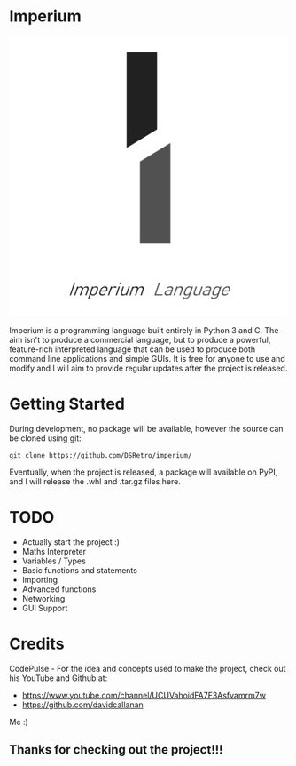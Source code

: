 # Imperium

![github-large](https://raw.githubusercontent.com/DSRetro/imperium/master/img/i.png)

Imperium is a programming language built entirely in Python 3 and C. The aim isn't to produce a commercial language, but to produce a powerful, feature-rich interpreted language that can be used to produce both command line applications and simple GUIs. It is free for anyone to use and modify and I will aim to provide regular updates after the project is released.

# Getting Started

During development, no package will be available, however the source can be cloned using git:

```
git clone https://github.com/DSRetro/imperium/
```

Eventually, when the project is released, a package will available on PyPI, and I will release the .whl and .tar.gz files here.

# TODO

* Actually start the project :)
* Maths Interpreter
* Variables / Types
* Basic functions and statements
* Importing
* Advanced functions
* Networking
* GUI Support

# Credits

CodePulse - For the idea and concepts used to make the project, check out his YouTube and Github at:
* https://www.youtube.com/channel/UCUVahoidFA7F3Asfvamrm7w
* https://github.com/davidcallanan

Me :)

## Thanks for checking out the project!!!



 
